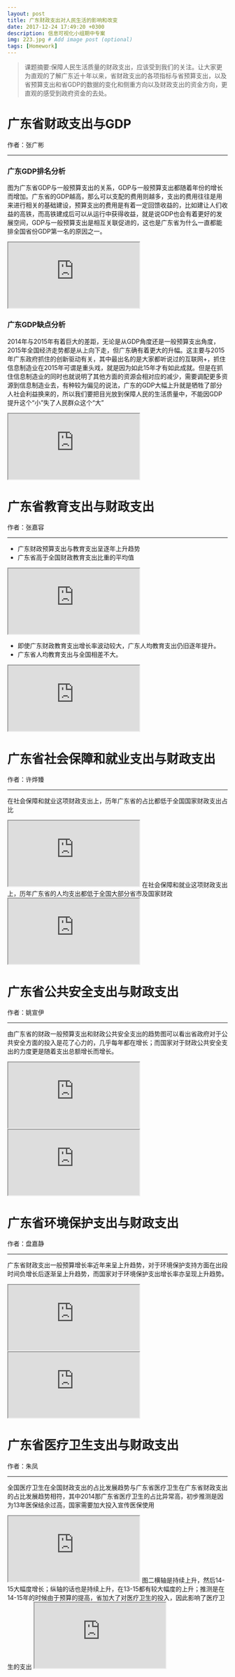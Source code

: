 ```yaml
---
layout: post
title: 广东财政支出对人民生活的影响和改变
date: 2017-12-24 17:49:20 +0300
description: 信息可视化小组期中专案 
img: 223.jpg # Add image post (optional)
tags: [Homework]
---
```


>课题摘要:保障人民生活质量的财政支出，应该受到我们的关注。让大家更为直观的了解广东近十年以来，省财政支出的各项指标与省预算支出，以及省预算支出和省GDP的数据的变化和侧重方向以及财政支出的资金方向，更直观的感受到政府资金的去处。<br/>  


# 广东省财政支出与GDP
作者：张广彬

------
### 广东GDP排名分析
图为广东省GDP与一般预算支出的关系，GDP与一般预算支出都随着年份的增长而增加。广东省的GDP越高，那么可以支配的费用则越多，支出的费用往往是用来进行相关的基础建设，预算支出的费用是有着一定回馈收益的，比如建让人们收益的高铁，而高铁建成后可以从运行中获得收益，就是说GDP也会有着更好的发展空间，GDP与一般预算支出是相互关联促进的，这也是广东省为什么一直都能排全国省份GDP第一名的原因之一。
<iframe src="https://public.tableau.com/views/GDP_202/1?:embed=y&:display_count=yes&publish=yes/Dashboard1?:showVizHome=no&:embed=true"></iframe>

### 广东GDP缺点分析
2014年与2015年有着巨大的差距，无论是从GDP角度还是一般预算支出角度，2015年全国经济走势都是从上向下走，但广东确有着更大的升幅。这主要与2015年广东政府抓住的创新驱动有关，其中最出名的是大家都听说过的互联网+，抓住信息制造业在2015年可谓是重头戏，就是因为如此15年才有如此成就。但是在抓住信息制造业的同时也就说明了其他方面的资源会相对应的减少，需要调配更多资源到信息制造业去，有种较为偏见的说法，广东的GDP大幅上升就是牺牲了部分人社会利益换来的，所以我们要把目光放到保障人民的生活质量中，不能因GDP提升这个“小”失了人民群众这个“大”				
<iframe src="https://public.tableau.com/views/GDP_203/1?:embed=y&:display_count=yes&publish=yes/Dashboard1?:showVizHome=no&:embed=true"></iframe>
	
# 广东省教育支出与财政支出
作者：张嘉容

------
- 广东财政预算支出与教育支出呈逐年上升趋势
- 广东省高于全国财政教育支出比重的平均值
<iframe src="https://public.tableau.com/views/_16091/1?:embed=y&:display_count=yes/Dashboard1?:showVizHome=no&:embed=true"></iframe>
	
- 即使广东财政教育支出增长率波动较大，广东人均教育支出仍旧逐年提升。
- 广东省人均教育支出与全国相差不大。
<iframe src="https://public.tableau.com/views/_16272/1?:embed=y&:display_count=yes/Dashboard1?:showVizHome=no&:embed=true"></iframe>

# 广东省社会保障和就业支出与财政支出
作者：许烨臻

------
在社会保障和就业这项财政支出上，历年广东省的占比都低于全国国家财政支出占比
<iframe src="https://public.tableau.com/views/_16087/1?:embed=y&:display_count=yes/Dashboard1?:showVizHome=no&:embed=true"></iframe>	
在社会保障和就业这项财政支出上，历年广东省的人均支出都低于全国大部分省市及国家财政		
<iframe src="https://public.tableau.com/views/_16089/1?:embed=y&:display_count=yes/Dashboard1?:showVizHome=no&:embed=true"></iframe>

# 广东省公共安全支出与财政支出
作者：姚宣伊

------
由广东省的财政一般预算支出和财政公共安全支出的趋势图可以看出省政府对于公共安全方面的投入是花了心力的，几乎每年都在增长；而国家对于财政公共安全支出的力度更是随着支出总额增长而增长。
<iframe src="https://public.tableau.com/views/_15731/1?:embed=y&:display_count=yes/Dashboard1?:showVizHome=no&:embed=true"></iframe>
<iframe src="https://public.tableau.com/views/_15732/1?:embed=y&:display_count=yes/Dashboard1?:showVizHome=no&:embed=true"></iframe>

# 广东省环境保护支出与财政支出
作者：盘嘉静

------
广东省财政支出一般预算增长率近年来呈上升趋势，对于环境保护支持方面在出段时间负增长后逐渐呈上升趋势，而国家对于环境保护支出增长率亦呈现上升趋势。
<iframe src="https://public.tableau.com/views/_16264/1?:embed=y&:display_count=yes/Dashboard1?:showVizHome=no&:embed=true"></iframe>
<iframe src="https://public.tableau.com/views/1_4515/1?:embed=y&:display_count=yes&publish=yes/Dashboard1?:showVizHome=no&:embed=true"></iframe>				

# 广东省医疗卫生支出与财政支出	
作者：朱凤

------
全国医疗卫生在全国财政支出的占比发展趋势与广东省医疗卫生在广东省财政支出的占比发展趋势相符，其中2014那广东省医疗卫生的占比异常高，初步推测是因为13年医保结余过高，国家需要加大投入宣传医保使用
<iframe src="https://public.tableau.com/views/_15959/1?:embed=y&:display_count=yes/Dashboard1?:showVizHome=no&:embed=true"></iframe>
图二横轴是持续上升，然后14-15大幅度增长；纵轴的话也是持续上升，在13-15都有较大幅度的上升；推测是在14-15年的时候由于预算的提高，省加大了对医疗卫生的投入，因此影响了医疗卫生的支出
<iframe src="https://public.tableau.com/views/1_4358/1?:embed=y&:display_count=yes/Dashboard1?:showVizHome=no&:embed=true"></iframe>